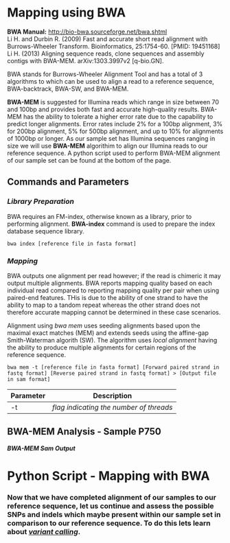 # Mapping using BWA
**BWA Manual:** http://bio-bwa.sourceforge.net/bwa.shtml  
Li H. and Durbin R. (2009) Fast and accurate short read alignment with Burrows-Wheeler Transform. Bioinformatics, 25:1754-60. [PMID: 19451168]  
Li H. (2013) Aligning sequence reads, clone sequences and assembly contigs with BWA-MEM. arXiv:1303.3997v2 [q-bio.GN].  

BWA stands for Burrows-Wheeler Alignment Tool and has a total of 3 algorithms to which can be used to align a read to a reference sequence, BWA-backtrack, BWA-SW, and BWA-MEM.  

**BWA-MEM** is suggested for Illumina reads which range in size between 70 and 100bp and provides both fast and accurate high-quality results. BWA-MEM has the ability to tolerate a higher error rate due to the capability to predict longer alignments. Error rates include 2% for a 100bp alignment, 3% for 200bp alignment, 5% for 500bp alignment, and up to 10% for alignments of 1000bp or longer. As our sample set has Illumina sequences ranging in size we will use **BWA-MEM** algorithim to align our Illumina reads to our reference sequence. A python script used to perform BWA-MEM alignment of our sample set can be found at the bottom of the page. 

## Commands and Parameters  
### *Library Preparation*  
BWA requires an FM-index, otherwise known as a library, prior to performing alignment. **BWA-index** command is used to prepare the index database sequence library.  

```
bwa index [reference file in fasta format]
```  

### *Mapping*

BWA outputs one alignment per read however; if the read is chimeric it may output multiple alignments. 
BWA reports mapping quality based on each individual read compared to reporting mapping quality per pair when using paired-end features. THis is due to the ability of one strand to have the ability to map to a tandom repeat whereas the other strand does not therefore accurate mapping cannot be determined in these case scenarios. 

Alignment using *bwa mem* uses seeding alignments based upon the maximal exact matches (MEM) and extends seeds using the affine-gap Smith-Waterman algorith (SW). The algorithm uses *local alignment* having the ability to produce multiple alignments for certain regions of the reference sequence. 

```
bwa mem -t [reference file in fasta format] [Forward paired strand in fastq format] [Reverse paired strand in fastq format] > [Output file in sam format]
``` 
Parameter | Description
----------|------------
-t | *flag indicating the number of threads*  

## BWA-MEM Analysis - Sample P750    
***BWA-MEM Sam Output***  

# Python Script - Mapping with BWA

### Now that we have completed alignment of our samples to our reference sequence, let us continue and assess the possible SNPs and indels which maybe present within our sample set in comparison to our reference sequence. To do this lets learn about [*variant calling*](https://github.com/rszymkiewicz/Comparison_of_Mappers/blob/master/9_Variant_Calling.md).   
